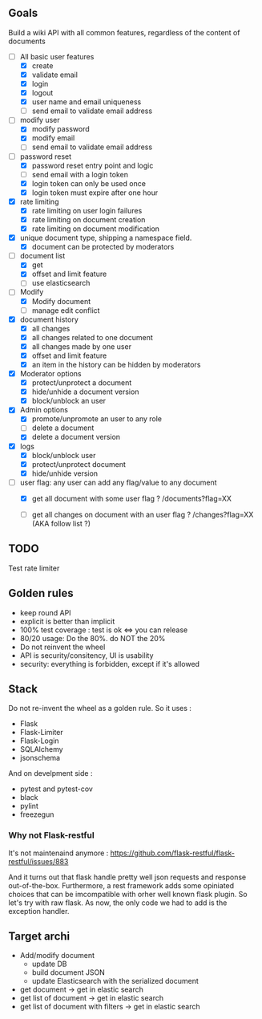 ## Goals

Build a wiki API with all common features, regardless of the content of documents

* [ ] All basic user features
  * [x] create
  * [x] validate email
  * [x] login
  * [x] logout
  * [x] user name and email uniqueness
  * [ ] send email to validate email address
* [ ] modify user
  * [x] modify password
  * [x] modify email
  * [ ] send email to validate email address
* [ ] password reset
  * [x] password reset entry point and logic
  * [ ] send email with a login token
  * [x] login token can only be used once
  * [x] login token must expire after one hour
* [x] rate limiting
  * [x] rate limiting on user login failures
  * [x] rate limiting on document creation
  * [x] rate limiting on document modification
* [x] unique document type, shipping a namespace field.
  * [x] document can be protected by moderators
* [ ] document list
  * [x] get
  * [x] offset and limit feature
  * [ ] use elasticsearch
* [ ] Modify
  * [x] Modify document
  * [ ] manage edit conflict
* [x] document history
  * [x] all changes
  * [x] all changes related to one document
  * [x] all changes made by one user
  * [x] offset and limit feature
  * [x] an item in the history can be hidden by moderators
* [x] Moderator options
  * [x] protect/unprotect a document
  * [x] hide/unhide a document version
  * [x] block/unblock an user
* [x] Admin options
  * [x] promote/unpromote an user to any role
  * [ ] delete a document
  * [x] delete a document version
* [x] logs
  * [x] block/unblock user
  * [x] protect/unprotect document
  * [x] hide/unhide version
* [ ] user flag: any user can add any flag/value to any document
  * [x] get all document with some user flag ? /documents?flag=XX
  * [ ] get all changes on document with an user flag ? /changes?flag=XX (AKA follow list ?)


## TODO
Test rate limiter

## Golden rules

* keep round API
* explicit is better than implicit
* 100% test coverage : test is ok <=> you can release
* 80/20 usage: Do the 80%. do NOT the 20%
* Do not reinvent the wheel
* API is security/consitency, UI is usability
* security: everything is forbidden, except if it's allowed

## Stack

Do not re-invent the wheel as a golden rule. So it uses : 

* Flask
* Flask-Limiter
* Flask-Login
* SQLAlchemy
* jsonschema

And on develpment side :

* pytest and pytest-cov
* black
* pylint
* freezegun

### Why not Flask-restful

It's not maintenaind anymore : https://github.com/flask-restful/flask-restful/issues/883

And it turns out that flask handle pretty well json requests and response out-of-the-box. Furthermore, a rest framework adds some opiniated choices that can be imcompatible with orher well known flask plugin. So let's try with raw flask. As now, the only code we had to add is the exception handler.


## Target archi 

* Add/modify document
  * update DB
  * build document JSON
  * update Elasticsearch with the serialized document
* get document -> get in elastic search
* get list of document -> get in elastic search
* get list of document with filters -> get in elastic search
